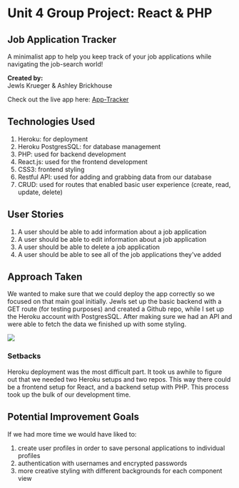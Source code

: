 # Unit 4 Group Project: React & PHP


## Job Application Tracker

A minimalist app to help you keep track of your job applications while navigating the job-search world!

**Created by:**  
Jewls Krueger & Ashley Brickhouse

Check out the live app here: [App-Tracker](https://react-app-tracker.herokuapp.com/)


## Technologies Used
1. Heroku: for deployment
2. Heroku PostgresSQL: for database management
3. PHP: used for backend development
4. React.js: used for the frontend development
5. CSS3: frontend styling
6. Restful API: used for adding and grabbing data from our database
7. CRUD: used for routes that enabled basic user experience (create, read, update, delete)


## User Stories
1. A user should be able to add information about a job application
2. A user should be able to edit information about a job application
3. A user should be able to delete a job application
4. A user should be able to see all of the job applications they've added


## Approach Taken
We wanted to make sure that we could deploy the app correctly so we focused on that main goal initially. Jewls set up the basic backend with a GET route (for testing purposes) and created a Github repo, while I set up the Heroku account with PostgresSQL. After making sure we had an API and were able to fetch the data we finished up with some styling.

![](https://i.imgur.com/aRK8QjC.png)

### Setbacks
Heroku deployment was the most difficult part. It took us awhile to figure out that we needed two Heroku setups and two repos. This way there could be a frontend setup for React, and a backend setup with PHP. This process took up the bulk of our development time. 


## Potential Improvement Goals
If we had more time we would have liked to:
1. create user profiles in order to save personal applications to individual profiles
2. authentication with usernames and encrypted passwords
3. more creative styling with different backgrounds for each component view

